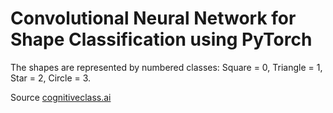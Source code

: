 # Convolutional Neural Network for Shape Classification using PyTorch

The shapes are represented by numbered classes: Square = 0, Triangle = 1, Star = 2, Circle = 3.

Source <a href="https://https://cognitiveclass.ai/">cognitiveclass.ai</a>
